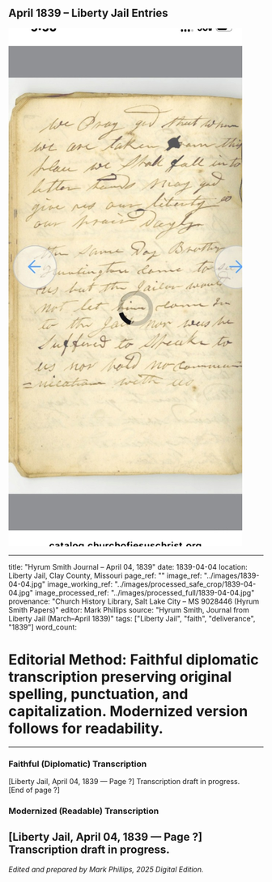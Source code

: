 ## April 1839 – Liberty Jail Entries

![Manuscript page thumbnail](../images/1839-04-04.jpg)

---
title: "Hyrum Smith Journal – April 04, 1839"
date: 1839-04-04
location: Liberty Jail, Clay County, Missouri
page_ref: ""
image_ref: "../images/1839-04-04.jpg"
image_working_ref: "../images/processed_safe_crop/1839-04-04.jpg"
image_processed_ref: "../images/processed_full/1839-04-04.jpg"
provenance: "Church History Library, Salt Lake City – MS 9028446 (Hyrum Smith Papers)"
editor: Mark Phillips
source: "Hyrum Smith, Journal from Liberty Jail (March–April 1839)"
tags: ["Liberty Jail", "faith", "deliverance", "1839"]
word_count:
# Editorial Method: Faithful diplomatic transcription preserving original spelling, punctuation, and capitalization. Modernized version follows for readability.
---

### Faithful (Diplomatic) Transcription
[Liberty Jail, April 04, 1839 — Page ?]
Transcription draft in progress.  
[End of page ?]

### Modernized (Readable) Transcription
[Liberty Jail, April 04, 1839 — Page ?]  
Transcription draft in progress.
---
*Edited and prepared by Mark Phillips, 2025 Digital Edition.*
